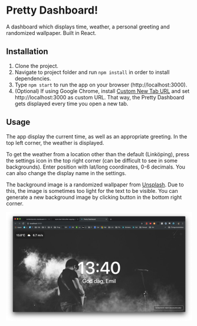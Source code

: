 # Pretty Dashboard!

A dashboard which displays time, weather, a personal greeting and randomized wallpaper. Built in React.

## Installation

1. Clone the project.
2. Navigate to project folder and run `npm install` in order to install dependencies.
3. Type `npm start` to run the app on your browser (http://localhost:3000).
4. (Optional) If using Google Chrome, install [Custom New Tab URL](https://chrome.google.com/webstore/detail/custom-new-tab-url/mmjbdbjnoablegbkcklggeknkfcjkjia) and set http://localhost:3000 as custom URL. That way, the Pretty Dashboard gets displayed every time you open a new tab.

## Usage

The app display the current time, as well as an appropriate greeting. In the top left corner, the weather is displayed.

To get the weather from a location other than the default (Linköping), press the settings icon in the top right corner (can be difficult to see in some backgrounds). Enter position with lat/long coordinates, 0-6 decimals. You can also change the display name in the settings.

The background image is a randomized wallpaper from [Unsplash](https://unsplash.com/). Due to this, the image is sometimes too light for the text to be visible. You can generate a new background image by clicking button in the bottom right corner.

![screenshot](./Screenshot.png?raw=true)
